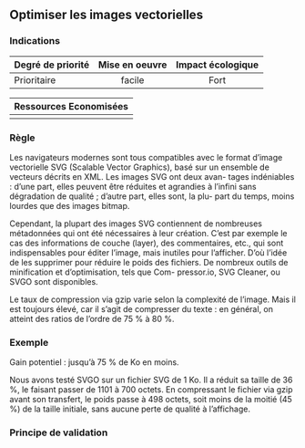 ## Optimiser les images vectorielles
### Indications
| Degré de priorité |      Mise en oeuvre       |  Impact écologique    | 
|-------------------|:-------------------------:|:---------------------:|
|  Prioritaire      |   facile                  |  Fort                 | 


|Ressources Economisées                                      |
|:----------------------------------------------------------:|
|    |

### Règle
Les navigateurs modernes sont tous compatibles avec le format d’image vectorielle SVG (Scalable Vector Graphics), basé sur un ensemble de vecteurs décrits en XML. Les images SVG ont deux avan- tages indéniables : d’une part, elles peuvent être réduites et agrandies à l’infini sans dégradation de qualité ; d’autre part, elles sont, la plu- part du temps, moins lourdes que des images bitmap.

Cependant, la plupart des images SVG contiennent de nombreuses métadonnées qui ont été nécessaires à leur création. C’est par exemple le cas des informations de couche (layer), des commentaires, etc., qui sont indispensables pour éditer l’image, mais inutiles pour l’afficher. D’où l’idée de les supprimer pour réduire le poids des fichiers.
De nombreux outils de minification et d’optimisation, tels que Com- pressor.io, SVG Cleaner, ou SVGO sont disponibles.

Le taux de compression via gzip varie selon la complexité de l’image. Mais il est toujours élevé, car il s’agit de compresser du texte : en général, on atteint des ratios de l’ordre de 75 % à 80 %.


### Exemple
Gain potentiel : jusqu’à 75 % de Ko en moins.

Nous avons testé SVGO sur un fichier SVG de 1 Ko. Il a réduit sa taille de 36 %, le faisant passer de 1101 à 700 octets. En compressant le fichier via gzip avant son transfert, le poids passe à 498 octets, soit moins de la moitié (45 %) de la taille initiale, sans aucune perte de qualité à l’affichage.


### Principe de validation
